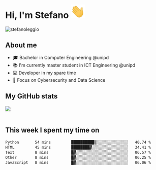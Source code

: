 # Hi, I'm Stefano <img src="https://raw.githubusercontent.com/stefanoleggio/stefanoleggio/main/images/wave.gif" width="45px">

<p align="left"> <img src="https://komarev.com/ghpvc/?username=stefanoleggio&label=Views&color=blue&style=plastic" alt="stefanoleggio" /></p>

## About me
- 🎓 Bachelor in Computer Engineering @unipd
- 📚 I'm currently master student in ICT Engineering @unipd
- 💻 Developer in my spare time
- 🎯 Focus on Cybersecurity and Data Science


## My GitHub stats

<a href="https://github.com/anuraghazra/github-readme-stats" >
  <img align="center" src="https://github-readme-stats.vercel.app/api/top-langs/?username=stefanoleggio&langs_count=10&hide=html,blade&layout=compact&count_private=true&theme=swift" />
</a>
</br>
</br>

## This week I spent my time on


<!--START_SECTION:waka-->
```text
Python       54 mins         ██████████▒░░░░░░░░░░░░░░   40.74 % 
HTML         45 mins         ████████▓░░░░░░░░░░░░░░░░   34.41 % 
Text         8 mins          █▓░░░░░░░░░░░░░░░░░░░░░░░   06.57 % 
Other        8 mins          █▓░░░░░░░░░░░░░░░░░░░░░░░   06.25 % 
JavaScript   8 mins          █▓░░░░░░░░░░░░░░░░░░░░░░░   06.06 % 
```
<!--END_SECTION:waka-->

